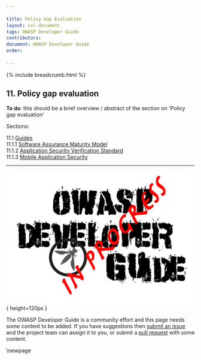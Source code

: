```yaml
---

title: Policy Gap Evaluation
layout: col-document
tags: OWASP Developer Guide
contributors:
document: OWASP Developer Guide
order:

---
```


{% include breadcrumb.html %}

## 11. Policy gap evaluation

**To do**: this should be a brief overview / abstract of the section on 'Policy gap evaluation'

Sections:

11.1 [Guides](#policy-gap-evaluation-guides)  
11.1.1 [Software Assurance Maturity Model](#software-assurance-maturity-model)  
11.1.2 [Application Security Verification Standard](#application-security-verification-standard)  
11.1.3 [Mobile Application Security](#mobile-application-security)  

----

![Developer Guide](../assets/images/dg_wip.png){ height=120px }

The OWASP Developer Guide is a community effort and this page needs some content to be added.
If you have suggestions then [submit an issue][issue1300] and the project team can assign it to you,
or submit a [pull request][pr] with some content.

[issue1300]: https://github.com/OWASP/www-project-developer-guide/issues/new?labels=enhancement&template=request.md&title=Update:%2013-policy-gap-evaluation
[pr]: https://github.com/OWASP/www-project-developer-guide/pulls

\newpage

